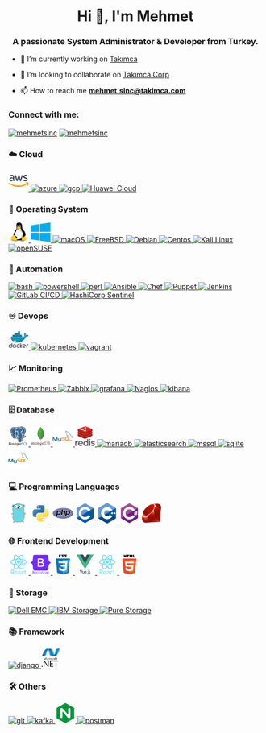 <h1 align="center">Hi 👋, I'm Mehmet</h1>
<h3 align="center">A passionate System Administrator & Developer from Turkey.</h3>

- 🔭 I’m currently working on [Takımca](https://takimca.com)

- 👯 I’m looking to collaborate on [Takımca Corp ](https://www.linkedin.com/company/takimca)

- 📫 How to reach me **mehmet.sinc@takimca.com**


<h3 align="left">Connect with me:</h3>
<p align="left">
    <a href="https://twitter.com/mehmetsinc" target="blank"><img align="center"
            src="https://raw.githubusercontent.com/rahuldkjain/github-profile-readme-generator/master/src/images/icons/Social/twitter.svg"
            alt="mehmetsinc" height="30" width="40" /></a>
    <a href="https://linkedin.com/in/mehmetsinc" target="blank"><img align="center"
            src="https://raw.githubusercontent.com/rahuldkjain/github-profile-readme-generator/master/src/images/icons/Social/linked-in-alt.svg"
            alt="mehmetsinc" height="30" width="40" /></a>
</p>



<h3 align="left">☁️ Cloud</h3>
<p align="left"> 
    <a href="https://aws.amazon.com" target="_blank" rel="noreferrer"> <img
            src="https://raw.githubusercontent.com/devicons/devicon/master/icons/amazonwebservices/amazonwebservices-original-wordmark.svg"
            alt="aws" width="40" height="40" /> </a>
    <a href="https://azure.microsoft.com/en-in/" target="_blank" rel="noreferrer"> <img
            src="https://www.vectorlogo.zone/logos/microsoft_azure/microsoft_azure-icon.svg" alt="azure" width="40"
            height="40" /> </a>
    <a href="https://cloud.google.com" target="_blank" rel="noreferrer"> <img
                src="https://www.vectorlogo.zone/logos/google_cloud/google_cloud-icon.svg" alt="gcp" width="40"
                height="40" /> </a> 
    <a href="https://www.huaweicloud.com/" target="_blank" rel="noreferrer"> 
        <img src="https://www.vectorlogo.zone/logos/huawei/huawei-icon.svg" 
             alt="Huawei Cloud" width="40" height="40" /> 
    </a>
</p>


<h3 align="left">📀  Operating System</h3>
<p align="left"> 
<a href="https://www.linux.org/" target="_blank" rel="noreferrer"> 
        <img src="https://raw.githubusercontent.com/devicons/devicon/master/icons/linux/linux-original.svg" 
             alt="Linux" width="40" height="40" /> 
    </a>
    <a href="https://www.microsoft.com/en-us/windows" target="_blank" rel="noreferrer"> 
        <img src="https://raw.githubusercontent.com/devicons/devicon/master/icons/windows8/windows8-original.svg" 
             alt="Windows" width="40" height="40" /> 
    </a>
    <a href="https://www.apple.com/macos" target="_blank" rel="noreferrer"> 
        <img src="https://upload.wikimedia.org/wikipedia/commons/2/22/MacOS_logo_%282017%29.svg" 
             alt="macOS" width="40" height="40" /> 
    </a>
    <a href="https://www.freebsd.org/" target="_blank" rel="noreferrer"> 
        <img src="https://www.vectorlogo.zone/logos/freebsd/freebsd-icon.svg" 
             alt="FreeBSD" width="40" height="40" /> 
    </a>
    <a href="https://www.debian.org/" target="_blank" rel="noreferrer"> 
        <img src="https://upload.wikimedia.org/wikipedia/commons/4/4a/Debian-OpenLogo.svg" 
             alt="Debian" width="40" height="40" /> 
    </a>
    <a href="https://www.centos.org//" target="_blank" rel="noreferrer"> 
        <img src="https://www.vectorlogo.zone/logos/centos/centos-icon.svg" 
             alt="Centos" width="40" height="40" /> 
    </a>
    <a href="https://www.kali.org/" target="_blank" rel="noreferrer"> 
        <img src="https://upload.wikimedia.org/wikipedia/commons/2/2b/Kali-dragon-icon.svg" 
             alt="Kali Linux" width="40" height="40" /> 
    </a>
    <a href="https://www.opensuse.org/" target="_blank" rel="noreferrer"> 
        <img src="https://upload.wikimedia.org/wikipedia/commons/d/d0/OpenSUSE_Logo.svg" 
             alt="openSUSE" width="40" height="40" /> 
    </a>
</p>

<h3 align="left">🚀 Automation</h3>
<p align="left"> 
<a href="https://www.gnu.org/software/bash/" target="_blank" rel="noreferrer"> 
    <img src="https://www.vectorlogo.zone/logos/gnu_bash/gnu_bash-icon.svg" alt="bash" width="40" height="40" /> 
</a>
<a href="https://docs.microsoft.com/en-us/powershell/" target="_blank" rel="noreferrer"> 
    <img src="https://api.iconify.design/simple-icons:powershell.svg" alt="powershell" width="40" height="40" /> 
</a>
<a href="https://www.perl.org/" target="_blank" rel="noreferrer"> <img
            src="https://api.iconify.design/logos-perl.svg" alt="perl" width="40" height="40" /> </a>
<a href="https://www.ansible.com/" target="_blank" rel="noreferrer"> <img
            src="https://cdn.icon-icons.com/icons2/2389/PNG/512/ansible_logo_icon_145495.png"
            alt="Ansible" width="40" height="40" /> </a>
<a href="https://www.chef.io/" target="_blank" rel="noreferrer"> 
        <img src="https://www.vectorlogo.zone/logos/chefio/chefio-icon.svg" 
             alt="Chef" width="40" height="40" /> 
    </a>
    <a href="https://puppet.com/" target="_blank" rel="noreferrer"> 
        <img src="https://www.vectorlogo.zone/logos/puppet/puppet-icon.svg" 
             alt="Puppet" width="40" height="40" /> 
    </a>
    <a href="https://www.jenkins.io/" target="_blank" rel="noreferrer"> 
        <img src="https://www.vectorlogo.zone/logos/jenkins/jenkins-icon.svg" 
             alt="Jenkins" width="40" height="40" /> 
    </a>
    <a href="https://about.gitlab.com/stages-devops-lifecycle/continuous-integration/" target="_blank" rel="noreferrer"> 
        <img src="https://www.vectorlogo.zone/logos/gitlab/gitlab-icon.svg" 
             alt="GitLab CI/CD" width="40" height="40" /> 
    </a>
    <a href="https://www.hashicorp.com/products/sentinel" target="_blank" rel="noreferrer"> 
        <img src="https://www.vectorlogo.zone/logos/hashicorp/hashicorp-icon.svg" 
             alt="HashiCorp Sentinel" width="40" height="40" /> 
    </a>
</p>

<h3 align="left">♾️  Devops </h3>
<p align="left"> 
<a href="https://www.docker.com/" target="_blank" rel="noreferrer"> <img
            src="https://raw.githubusercontent.com/devicons/devicon/master/icons/docker/docker-original-wordmark.svg"
            alt="docker" width="40" height="40" /> </a>
<a href="https://kubernetes.io" target="_blank" rel="noreferrer"> <img
            src="https://www.vectorlogo.zone/logos/kubernetes/kubernetes-icon.svg" alt="kubernetes" width="40"
            height="40" /> </a>
<a href="https://www.vagrantup.com/" target="_blank" rel="noreferrer"> <img
            src="https://www.vectorlogo.zone/logos/vagrantup/vagrantup-icon.svg" alt="vagrant" width="40" height="40" />
    </a>
</p>

<h3 align="left">📈 Monitoring </h3>
<p align="left"> 
    <a href="https://prometheus.io/" target="_blank" rel="noreferrer"> 
        <img src="https://www.vectorlogo.zone/logos/prometheusio/prometheusio-icon.svg" 
             alt="Prometheus" width="40" height="40" /> 
    </a>
    <a href="https://www.zabbix.com/" target="_blank" rel="noreferrer"> 
        <img src="https://www.vectorlogo.zone/logos/zabbix/zabbix-icon.svg" 
             alt="Zabbix" width="40" height="40" /> 
    </a>
    <a href="https://grafana.com" target="_blank" rel="noreferrer"> <img
            src="https://www.vectorlogo.zone/logos/grafana/grafana-icon.svg" alt="grafana" width="40" height="40" />
    </a>
    <a href="https://www.nagios.org/" target="_blank" rel="noreferrer"> 
        <img src="https://www.vectorlogo.zone/logos/nagios/nagios-icon.svg" 
             alt="Nagios" width="40" height="40" /> 
    </a>
    <a href="https://www.elastic.co/kibana" target="_blank" rel="noreferrer"> <img
            src="https://www.vectorlogo.zone/logos/elasticco_kibana/elasticco_kibana-icon.svg" alt="kibana" width="40"
            height="40" /> </a>
</p>


<h3 align="left">🗄️ Database</h3>
<p align="left"> 
    <a href="https://www.postgresql.org" target="_blank" rel="noreferrer"> <img
                src="https://raw.githubusercontent.com/devicons/devicon/master/icons/postgresql/postgresql-original-wordmark.svg"
                alt="postgresql" width="40" height="40" /> </a>
    <a target="_blank" href="https://www.mongodb.com">
        <img src="https://raw.githubusercontent.com/devicons/devicon/master/icons/mongodb/mongodb-original-wordmark.svg" alt="mongodb" width="40" height="40" />
    </a>
    <a target="_blank" href="https://https://www.mysql.com/">
        <img src="https://raw.githubusercontent.com/devicons/devicon/master/icons/mysql/mysql-original-wordmark.svg" alt="mysql" width="40" height="40" />
    </a>
    <a target="_blank" href="https://redis.io/">
        <img src="https://raw.githubusercontent.com/devicons/devicon/master/icons/redis/redis-original-wordmark.svg" alt="redis" width="40" height="40" />
    </a>
    <a target="_blank" href="https://mariadb.org/">
        <img src="https://www.vectorlogo.zone/logos/mariadb/mariadb-icon.svg" alt="mariadb" width="40" height="40" />
    </a>
    <a target="_blank" href="https://www.elastic.co/elasticsearch">
        <img src="https://www.vectorlogo.zone/logos/elastic/elastic-icon.svg" alt="elasticsearch" width="40" height="40" />
    </a>
    <a target="_blank" href="https://www.microsoft.com/tr-tr/sql-server/">
        <img src="https://www.svgrepo.com/show/303229/microsoft-sql-server-logo.svg" alt="mssql" width="40" height="40" />
    </a>
    <a target="_blank" href="https://www.sqlite.org/">
        <img src="https://www.vectorlogo.zone/logos/sqlite/sqlite-icon.svg" alt="sqlite" width="40" height="40" />
    </a>
    <a href="https://www.mysql.com/" target="_blank" rel="noreferrer"> <img
                src="https://raw.githubusercontent.com/devicons/devicon/master/icons/mysql/mysql-original-wordmark.svg"
                alt="mysql" width="40" height="40" /> </a>
</p>

<h3 align="left">💻 Programming Languages</h3>
<p align="left"> 
    <a target="_blank" href="https://go.dev/" style="display: inline-block;"><img 
            src="https://raw.githubusercontent.com/devicons/devicon/master/icons/go/go-original.svg" alt="go" width="40" height="40" /></a>
    <a href="https://www.python.org" target="_blank" rel="noreferrer"> <img
            src="https://raw.githubusercontent.com/devicons/devicon/master/icons/python/python-original.svg"
            alt="python" width="40" height="40" /> </a>
    <a href="https://www.php.net" target="_blank" rel="noreferrer"> <img
                src="https://raw.githubusercontent.com/devicons/devicon/master/icons/php/php-original.svg" alt="php"
                width="40" height="40" /> </a>
    <a href="https://www.cprogramming.com/" target="_blank" rel="noreferrer"> <img
            src="https://raw.githubusercontent.com/devicons/devicon/master/icons/c/c-original.svg" alt="c" width="40"
            height="40" /> </a>
    <a href="https://www.w3schools.com/cpp/" target="_blank" rel="noreferrer"> <img
            src="https://raw.githubusercontent.com/devicons/devicon/master/icons/cplusplus/cplusplus-original.svg"
            alt="cplusplus" width="40" height="40" /> </a>
    <a href="https://www.w3schools.com/cs/" target="_blank" rel="noreferrer"> <img
            src="https://raw.githubusercontent.com/devicons/devicon/master/icons/csharp/csharp-original.svg"
            alt="csharp" width="40" height="40" /> </a>
    <a href="https://www.ruby-lang.org/en/" target="_blank" rel="noreferrer"> <img
            src="https://raw.githubusercontent.com/devicons/devicon/master/icons/ruby/ruby-original.svg" alt="ruby"
            width="40" height="40" /> </a>
    
</p>

<h3 align="left">🌐 Frontend Development </h3>
<p align="left"> 
    <a href="https://reactjs.org/" target="_blank" rel="noreferrer"><img 
            src="https://raw.githubusercontent.com/devicons/devicon/master/icons/react/react-original-wordmark.svg"
                alt="react" width="40" height="40" /> </a>
    <a href="https://getbootstrap.com" target="_blank" rel="noreferrer"> <img
            src="https://raw.githubusercontent.com/devicons/devicon/master/icons/bootstrap/bootstrap-plain-wordmark.svg"
            alt="bootstrap" width="40" height="40" /> </a>
    <a href="https://www.w3schools.com/css/" target="_blank" rel="noreferrer"> <img
            src="https://raw.githubusercontent.com/devicons/devicon/master/icons/css3/css3-original-wordmark.svg"
            alt="css3" width="40" height="40" /> </a>
    <a href="https://vuejs.org/" target="_blank" rel="noreferrer"> <img
                src="https://raw.githubusercontent.com/devicons/devicon/master/icons/vuejs/vuejs-original-wordmark.svg"
                alt="vuejs" width="40" height="40" /> </a>
    <a href="https://reactjs.org/" target="_blank" rel="noreferrer">
            <img src="https://raw.githubusercontent.com/devicons/devicon/master/icons/react/react-original-wordmark.svg"
                alt="react" width="40" height="40" /> </a>
    <a href="https://www.w3.org/html/" target="_blank" rel="noreferrer"> <img
            src="https://raw.githubusercontent.com/devicons/devicon/master/icons/html5/html5-original-wordmark.svg"
            alt="html5" width="40" height="40" /> </a>
</p>


<h3 align="left">💾 Storage </h3>
<p align="left"> 
    <a href="https://www.delltechnologies.com/en-us/storage.htm" target="_blank" rel="noreferrer"> 
        <img src="https://upload.wikimedia.org/wikipedia/commons/1/18/Dell_logo_2016.svg" 
            alt="Dell EMC" width="40" height="40" /> 
    </a>
    <a href="https://www.ibm.com/it-infrastructure/storage" target="_blank" rel="noreferrer"> 
        <img src="https://upload.wikimedia.org/wikipedia/commons/5/51/IBM_logo.svg" 
            alt="IBM Storage" width="40" height="40" /> 
    </a>
    <a href="https://www.purestorage.com/" target="_blank" rel="noreferrer"> 
        <img src="https://seekvectorlogo.com/wp-content/uploads/2019/04/pure-storage-vector-logo.png"  alt="Pure Storage" width="90" height="40" /> 
    </a>

</p>

<h3 align="left">📚 Framework</h3>
<p align="left"> 
    <a href="https://www.djangoproject.com/" target="_blank" rel="noreferrer"> <img
                src="https://user-images.githubusercontent.com/44093600/163901349-60225daa-5373-492c-8f98-4cce13108808.jpg" alt="django" width="40" height="40" /> </a>
    <a href="https://dotnet.microsoft.com/" target="_blank" rel="noreferrer"> <img
                src="https://raw.githubusercontent.com/devicons/devicon/master/icons/dot-net/dot-net-original-wordmark.svg"
                alt="dotnet" width="40" height="40" /> </a>
</p>


<h3 align="left">🛠️  Others</h3>     
<p align="left"> 
    <a href="https://git-scm.com/" target="_blank" rel="noreferrer"> <img
            src="https://www.vectorlogo.zone/logos/git-scm/git-scm-icon.svg" alt="git" width="40" height="40" /> </a>
    <a href="https://kafka.apache.org/" target="_blank" rel="noreferrer"> <img
                src="https://www.vectorlogo.zone/logos/apache_kafka/apache_kafka-icon.svg" alt="kafka" width="40"
                height="40" /> </a>
    <a href="https://www.nginx.com" target="_blank" rel="noreferprer"> <img
                src="https://raw.githubusercontent.com/devicons/devicon/master/icons/nginx/nginx-original.svg" alt="nginx"
                width="40" height="40" /> </a>
    <a href="https://postman.com" target="_blank" rel="noreferrer"> <img
                src="https://www.vectorlogo.zone/logos/getpostman/getpostman-icon.svg" alt="postman" width="40"
                height="40" /> </a>
</p>
